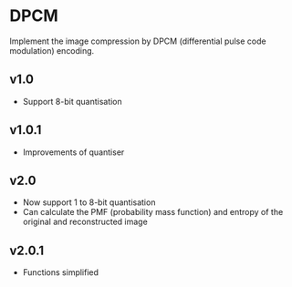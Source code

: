 # DPCM
Implement the image compression by DPCM (differential pulse code modulation) encoding.

## v1.0

- Support 8-bit quantisation

## v1.0.1

- Improvements of quantiser

## v2.0

- Now support 1 to 8-bit quantisation
- Can calculate the PMF (probability mass function) and entropy of the original and reconstructed image

## v2.0.1

- Functions simplified